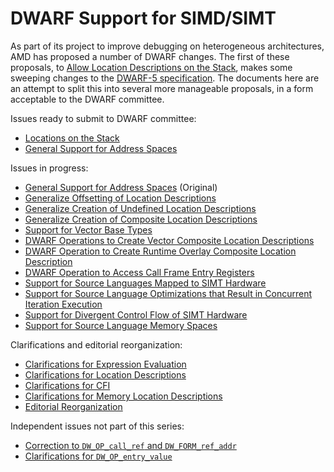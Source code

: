 # DWARF Support for SIMD/SIMT

As part of its project to improve debugging on heterogeneous architectures,
AMD has proposed a number of DWARF changes. The first of these proposals,
to [Allow Location Descriptions on the Stack][amd],
makes some sweeping changes to the [DWARF-5 specification][dwarf5].
The documents here are an attempt to split this into several
more manageable proposals, in a form acceptable to the DWARF committee.

Issues ready to submit to DWARF committee:

* [Locations on the Stack](005-locations-on-stack.md)
* [General Support for Address Spaces](013-generalize-address-spaces.md)

Issues in progress:

* [General Support for Address Spaces](013-generalize-address-spaces.orig.txt) (Original)
* [Generalize Offsetting of Location Descriptions](010-generalize-offsetting.txt)
* [Generalize Creation of Undefined Location Descriptions](011-generalize-undefined.txt)
* [Generalize Creation of Composite Location Descriptions](012-generalize-composite.txt)
* [Support for Vector Base Types](014-vector-base-types.txt)
* [DWARF Operations to Create Vector Composite Location Descriptions](015-vector-composite-location-descriptions.txt)
* [DWARF Operation to Create Runtime Overlay Composite Location Description](016-overlay-composite-location-descriptions.txt)
* [DWARF Operation to Access Call Frame Entry Registers](017-call-frame-entry-registers.txt)
* [Support for Source Languages Mapped to SIMT Hardware](018-simt-hardware.txt)
* [Support for Source Language Optimizations that Result in Concurrent Iteration Execution](020-simd-hardware.txt)
* [Support for Divergent Control Flow of SIMT Hardware](021-divergent-control-flow.txt)
* [Support for Source Language Memory Spaces](022-memory-spaces.txt)

Clarifications and editorial reorganization:

* [Clarifications for Expression Evaluation](001-clarifications-eval.txt)
* [Clarifications for Location Descriptions](002-clarifications-loc.txt)
* [Clarifications for CFI](003-clarifications-cfi.txt)
* [Clarifications for Memory Location Descriptions](004-clarifications-mem.txt)
* [Editorial Reorganization](006-editorial.txt)

Independent issues not part of this series:

* [Correction to `DW_OP_call_ref` and `DW_FORM_ref_addr`](call-ref.txt)
* [Clarifications for `DW_OP_entry_value`](entry-value.txt)

[amd]: https://llvm.org/docs/AMDGPUDwarfExtensionAllowLocationDescriptionOnTheDwarfExpressionStack/AMDGPUDwarfExtensionAllowLocationDescriptionOnTheDwarfExpressionStack.html#a-2-general-description
[dwarf5]: https://dwarfstd.org/Dwarf5Std.php
